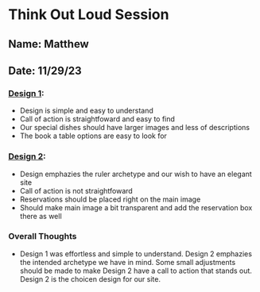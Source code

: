 # Think Out Loud Session

## Name: Matthew
## Date: 11/29/23

### [Design 1](images/design1.png):
- Design is simple and easy to understand
- Call of action is straightfoward and easy to find
- Our special dishes should have larger images and less of descriptions
- The book a table options are easy to look for

### [Design 2](images/design2.jpg):
- Design emphazies the ruler archetype and our wish to have an elegant site
- Call of action is not straightfoward
- Reservations should be placed right on the main image
- Should make main image a bit transparent and add the reservation box there as well

### Overall Thoughts
- Design 1 was effortless and simple to understand. Design 2 emphazies the intended archetype we have in mind. Some small adjustments should be made to make Design 2 have a call to action that stands out. Design 2 is the choicen design for our site.